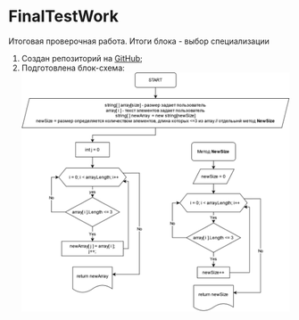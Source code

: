 # FinalTestWork
Итоговая проверочная работа. Итоги блока - выбор специализации

1. Создан репозиторий на [GitHub](https://github.com/AZavershinskiy/FinalTestWork.git);
2. Подготовлена блок-схема: ![](Block_diagram.png)



